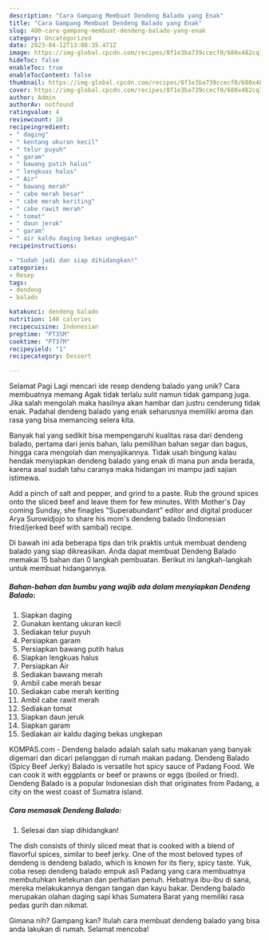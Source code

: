```yaml
---
description: "Cara Gampang Membuat Dendeng Balado yang Enak"
title: "Cara Gampang Membuat Dendeng Balado yang Enak"
slug: 400-cara-gampang-membuat-dendeng-balado-yang-enak
category: Uncategorized
date: 2023-04-12T13:08:35.471Z
image: https://img-global.cpcdn.com/recipes/8f1e3ba739ccecf0/680x482cq70/dendeng-balado-foto-resep-utama.jpg
hideToc: false
enableToc: true
enableTocContent: false
thumbnail: https://img-global.cpcdn.com/recipes/8f1e3ba739ccecf0/680x482cq70/dendeng-balado-foto-resep-utama.jpg
cover: https://img-global.cpcdn.com/recipes/8f1e3ba739ccecf0/680x482cq70/dendeng-balado-foto-resep-utama.jpg
author: Admin
authorAv: notfound
ratingvalue: 4
reviewcount: 18
recipeingredient:
- " daging"
- " kentang ukuran kecil"
- " telur puyuh"
- " garam"
- " bawang putih halus"
- " lengkuas halus"
- " Air"
- " bawang merah"
- " cabe merah besar"
- " cabe merah keriting"
- " cabe rawit merah"
- " tomat"
- " daun jeruk"
- " garam"
- " air kaldu daging bekas ungkepan"
recipeinstructions:

- "Sudah jadi dan siap dihidangkan!"
categories:
- Resep
tags:
- dendeng
- balado

katakunci: dendeng balado 
nutrition: 148 calories
recipecuisine: Indonesian
preptime: "PT35M"
cooktime: "PT37M"
recipeyield: "1"
recipecategory: Dessert

---
```



Selamat Pagi Lagi mencari ide resep dendeng balado yang unik? Cara membuatnya memang Agak tidak terlalu sulit namun tidak gampang juga. Jika salah mengolah maka hasilnya akan hambar dan justru cenderung tidak enak. Padahal dendeng balado yang enak seharusnya memiliki aroma dan rasa yang bisa memancing selera kita.


Banyak hal yang sedikit bisa mempengaruhi kualitas rasa dari dendeng balado, pertama dari jenis bahan, lalu pemilihan bahan segar dan bagus, hingga cara mengolah dan menyajikannya. Tidak usah bingung kalau hendak menyiapkan dendeng balado yang enak di mana pun anda berada, karena asal sudah tahu caranya maka hidangan ini mampu jadi sajian istimewa.

Add a pinch of salt and pepper, and grind to a paste. Rub the ground spices onto the sliced beef and leave them for few minutes. With Mother&#39;s Day coming Sunday, she finagles &#34;Superabundant&#34; editor and digital producer Arya Surowidjojo to share his mom&#39;s dendeng balado (Indonesian fried/jerked beef with sambal) recipe.


Di bawah ini ada beberapa tips dan trik praktis untuk membuat dendeng balado yang siap dikreasikan. Anda dapat membuat Dendeng Balado memakai 15 bahan dan 0 langkah pembuatan. Berikut ini langkah-langkah untuk membuat hidangannya.

<!--inarticleads1-->

##### Bahan-bahan dan bumbu yang wajib ada dalam menyiapkan Dendeng Balado:

1. Siapkan  daging
1. Gunakan  kentang ukuran kecil
1. Sediakan  telur puyuh
1. Persiapkan  garam
1. Persiapkan  bawang putih halus
1. Siapkan  lengkuas halus
1. Persiapkan  Air
1. Sediakan  bawang merah
1. Ambil  cabe merah besar
1. Sediakan  cabe merah keriting
1. Ambil  cabe rawit merah
1. Sediakan  tomat
1. Siapkan  daun jeruk
1. Siapkan  garam
1. Sediakan  air kaldu daging bekas ungkepan


KOMPAS.com - Dendeng balado adalah salah satu makanan yang banyak digemari dan dicari pelanggan di rumah makan padang. Dendeng Balado (Spicy Beef Jerky) Balado is versatile hot spicy sauce of Padang Food. We can cook it with eggplants or beef or prawns or eggs (boiled or fried). Dendeng Balado is a popular Indonesian dish that originates from Padang, a city on the west coast of Sumatra island. 

<!--inarticleads2-->

##### Cara memasak Dendeng Balado:


1. Selesai dan siap dihidangkan!

The dish consists of thinly sliced meat that is cooked with a blend of flavorful spices, similar to beef jerky. One of the most beloved types of dendeng is dendeng balado, which is known for its fiery, spicy taste. Yuk, coba resep dendeng balado empuk asli Padang yang cara membuatnya membutuhkan ketekunan dan perhatian penuh. Hebatnya ibu-ibu di sana, mereka melakukannya dengan tangan dan kayu bakar. Dendeng balado merupakan olahan daging sapi khas Sumatera Barat yang memiliki rasa pedas gurih dan nikmat. 

Gimana nih? Gampang kan? Itulah cara membuat dendeng balado yang bisa anda lakukan di rumah. Selamat mencoba!
